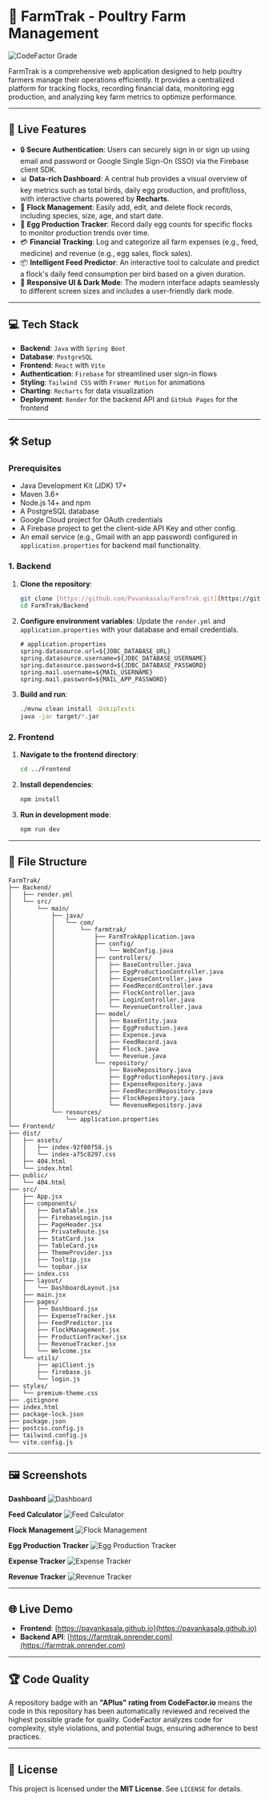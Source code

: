 # 🌾 FarmTrak - Poultry Farm Management

![CodeFactor Grade](https://www.codefactor.io/repository/github/pavankasala/farmtrak/badge/)

FarmTrak is a comprehensive web application designed to help poultry farmers manage their operations efficiently. It provides a centralized platform for tracking flocks, recording financial data, monitoring egg production, and analyzing key farm metrics to optimize performance.

---

## 🚀 Live Features

* 🔒 **Secure Authentication**: Users can securely sign in or sign up using email and password or Google Single Sign-On (SSO) via the Firebase client SDK.
* 📊 **Data-rich Dashboard**: A central hub provides a visual overview of key metrics such as total birds, daily egg production, and profit/loss, with interactive charts powered by **Recharts**.
* 🦉 **Flock Management**: Easily add, edit, and delete flock records, including species, size, age, and start date.
* 🥚 **Egg Production Tracker**: Record daily egg counts for specific flocks to monitor production trends over time.
* 💳 **Financial Tracking**: Log and categorize all farm expenses (e.g., feed, medicine) and revenue (e.g., egg sales, flock sales).
* 📦 **Intelligent Feed Predictor**: An interactive tool to calculate and predict a flock's daily feed consumption per bird based on a given duration.
* 🌄 **Responsive UI & Dark Mode**: The modern interface adapts seamlessly to different screen sizes and includes a user-friendly dark mode.

---

## 💻 Tech Stack

* **Backend**: `Java` with `Spring Boot`
* **Database**: `PostgreSQL`
* **Frontend**: `React` with `Vite`
* **Authentication**: `Firebase` for streamlined user sign-in flows
* **Styling**: `Tailwind CSS` with `Framer Motion` for animations
* **Charting**: `Recharts` for data visualization
* **Deployment**: `Render` for the backend API and `GitHub Pages` for the frontend

---

## 🛠️ Setup

### Prerequisites
-   Java Development Kit (JDK) 17+
-   Maven 3.6+
-   Node.js 14+ and npm
-   A PostgreSQL database
-   Google Cloud project for OAuth credentials
-   A Firebase project to get the client-side API Key and other config.
-   An email service (e.g., Gmail with an app password) configured in `application.properties` for backend mail functionality.

### 1. Backend

1.  **Clone the repository**:
    ```sh
    git clone [https://github.com/Pavankasala/FarmTrak.git](https://github.com/Pavankasala/FarmTrak.git)
    cd FarmTrak/Backend
    ```

2.  **Configure environment variables**:
    Update the `render.yml` and `application.properties` with your database and email credentials.
    ```properties
    # application.properties
    spring.datasource.url=${JDBC_DATABASE_URL}
    spring.datasource.username=${JDBC_DATABASE_USERNAME}
    spring.datasource.password=${JDBC_DATABASE_PASSWORD}
    spring.mail.username=${MAIL_USERNAME}
    spring.mail.password=${MAIL_APP_PASSWORD}
    ```

3.  **Build and run**:
    ```sh
    ./mvnw clean install -DskipTests
    java -jar target/*.jar
    ```

### 2. Frontend

1.  **Navigate to the frontend directory**:
    ```sh
    cd ../Frontend
    ```

2.  **Install dependencies**:
    ```sh
    npm install
    ```

3.  **Run in development mode**:
    ```sh
    npm run dev
    ```

---

## 📁 File Structure
    FarmTrak/
    ├── Backend/
    │   ├── render.yml
    │   └── src/
    │       └── main/
    │           ├── java/
    │           │   └── com/
    │           │       └── farmtrak/
    │           │           ├── FarmTrakApplication.java
    │           │           ├── config/
    │           │           │   └── WebConfig.java
    │           │           ├── controllers/
    │           │           │   ├── BaseController.java
    │           │           │   ├── EggProductionController.java
    │           │           │   ├── ExpenseController.java
    │           │           │   ├── FeedRecordController.java
    │           │           │   ├── FlockController.java
    │           │           │   ├── LoginController.java
    │           │           │   └── RevenueController.java
    │           │           ├── model/
    │           │           │   ├── BaseEntity.java
    │           │           │   ├── EggProduction.java
    │           │           │   ├── Expense.java
    │           │           │   ├── FeedRecord.java
    │           │           │   ├── Flock.java
    │           │           │   └── Revenue.java
    │           │           └── repository/
    │           │               ├── BaseRepository.java
    │           │               ├── EggProductionRepository.java
    │           │               ├── ExpenseRepository.java
    │           │               ├── FeedRecordRepository.java
    │           │               ├── FlockRepository.java
    │           │               └── RevenueRepository.java
    │           └── resources/
    │               └── application.properties
    └── Frontend/
    ├── dist/
    │   ├── assets/
    │   │   ├── index-92f00f58.js
    │   │   └── index-a75c8297.css
    │   ├── 404.html
    │   └── index.html
    ├── public/
    │   └── 404.html
    ├── src/
    │   ├── App.jsx
    │   ├── components/
    │   │   ├── DataTable.jsx
    │   │   ├── FirebaseLogin.jsx
    │   │   ├── PageHeader.jsx
    │   │   ├── PrivateRoute.jsx
    │   │   ├── StatCard.jsx
    │   │   ├── TableCard.jsx
    │   │   ├── ThemeProvider.jsx
    │   │   ├── Tooltip.jsx
    │   │   └── topbar.jsx
    │   ├── index.css
    │   ├── layout/
    │   │   └── DashboardLayout.jsx
    │   ├── main.jsx
    │   ├── pages/
    │   │   ├── Dashboard.jsx
    │   │   ├── ExpenseTracker.jsx
    │   │   ├── FeedPredictor.jsx
    │   │   ├── FlockManagement.jsx
    │   │   ├── ProductionTracker.jsx
    │   │   ├── RevenueTracker.jsx
    │   │   └── Welcome.jsx
    │   └── utils/
    │       ├── apiClient.js
    │       ├── firebase.js
    │       └── login.js
    ├── styles/
    │   └── premium-theme.css
    ├── .gitignore
    ├── index.html
    ├── package-lock.json
    ├── package.json
    ├── postcss.config.js
    ├── tailwind.config.js
    └── vite.config.js

---

## 🖼️ Screenshots

**Dashboard**
![Dashboard](screenshots/dashboard.png)

**Feed Calculator**
![Feed Calculator](screenshots/feed-predictor.png)

**Flock Management**
![Flock Management](screenshots/flock-management.png)

**Egg Production Tracker**
![Egg Production Tracker](screenshots/egg-production.png)

**Expense Tracker**
![Expense Tracker](screenshots/expense-tracker.png)

**Revenue Tracker**
![Revenue Tracker](screenshots/revenue-tracker.png)

---

## 🌐 Live Demo

-   **Frontend**: [https://pavankasala.github.io](https://pavankasala.github.io)
-   **Backend API**: [https://farmtrak.onrender.com](https://farmtrak.onrender.com)

---

## 🏆 Code Quality

A repository badge with an **"APlus" rating from CodeFactor.io** means the code in this repository has been automatically reviewed and received the highest possible grade for quality. CodeFactor analyzes code for complexity, style violations, and potential bugs, ensuring adherence to best practices.

---

## 📄 License

This project is licensed under the **MIT License**. See `LICENSE` for details.
